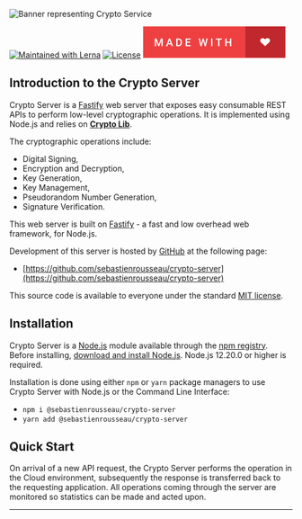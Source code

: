 ![Banner representing Crypto Service](https://raw.githubusercontent.com/sebastienrousseau/crypto-service/master/assets/crypto-server-logo.svg)

[![Maintained with Lerna](https://img.shields.io/badge/maintained%20with-lerna-blue?style=for-the-badge)](https://lerna.js.org/)
[![License](https://img.shields.io/badge/License-MIT-green.svg?style=for-the-badge&logo=)](https://opensource.org/licenses/MIT)
![Made with Love](/assets/made-with-love.svg)

## Introduction to the Crypto Server

Crypto Server is a [Fastify](https://www.fastify.io) web server that exposes
easy consumable REST APIs to perform low-level cryptographic operations. It is
implemented using Node.js and relies on [**Crypto Lib**](https://cryptolib.io).

The cryptographic operations include:

- Digital Signing,
- Encryption and Decryption,
- Key Generation,
- Key Management,
- Pseudorandom Number Generation,
- Signature Verification.

This web server is built on [Fastify](https://www.fastify.io) - a fast and low
overhead web framework, for Node.js.

Development of this server is hosted by [GitHub](https://github.com) at the
following page:

- [https://github.com/sebastienrousseau/crypto-server](https://github.com/sebastienrousseau/crypto-server)

This source code is available to everyone under the standard
[MIT license](https://github.com/sebastienrousseau/crypto-server/blob/main/LICENSE).

## Installation

Crypto Server is a [Node.js](https://nodejs.org/en/) module available through
the [npm registry](https://www.npmjs.com/). Before installing,
[download and install Node.js](https://nodejs.org/en/download/). Node.js 12.20.0
or higher is required.

Installation is done using either `npm` or `yarn` package managers to use Crypto
Server with Node.js or the Command Line Interface:

- `npm i @sebastienrousseau/crypto-server`
- `yarn add @sebastienrousseau/crypto-server`

## Quick Start

On arrival of a new API request, the Crypto Server performs the operation in the
Cloud environment, subsequently the response is transferred back to the
requesting application. All operations coming through the server are monitored
so statistics can be made and acted upon. 

***
